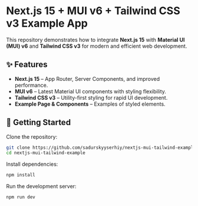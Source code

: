 # Next.js 15 + MUI v6 + Tailwind CSS v3 Example App  

This repository demonstrates how to integrate **Next.js 15** with **Material UI (MUI) v6** and **Tailwind CSS v3** for modern and efficient web development.  

## ✨ Features  
- **Next.js 15** – App Router, Server Components, and improved performance.  
- **MUI v6** – Latest Material UI components with styling flexibility.  
- **Tailwind CSS v3** – Utility-first styling for rapid UI development.  
- **Example Page & Components** – Examples of styled elements.  

## 📌 Getting Started  

Clone the repository:  
```sh
git clone https://github.com/sadurskyyserhiy/nextjs-mui-tailwind-example.git
cd nextjs-mui-tailwind-example
```

Install dependencies:
```sh
npm install
```

Run the development server:
```sh
npm run dev
```

